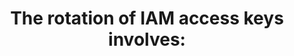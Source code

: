---
layout: all-exams
title: "The rotation of IAM access keys involves:"
blurb: "Access key rotation is an highly recommended security measure. According to the docs , IAM access key rotation involves   The creation of a"
quid: 117
---